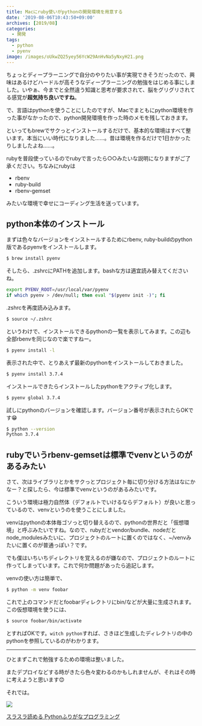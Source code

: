```yaml
---
title: Macにruby使いがpythonの開発環境を用意する
date: '2019-08-06T10:43:50+09:00'
archives: [2019/08]
categories:
  - 開発
tags:
  - python
  - pyenv
image: /images/oUkwZQ25yey56YcW29AnHvNa5yNxyH21.png
---
```

ちょっとディープラーニングで自分のやりたい事が実現できそうだったので、興味はあるけどハードルが高そうなディープラーニングの勉強をはじめる事にしました。いやぁ、今までと全然違う知識と思考が要求されて、脳をグリグリされてる感覚が**超気持ち良いですね**。

で、言語はpythonを使うことにしたのですが、Macでまともにpython環境を作った事がなかったので、python開発環境を作った時のメモを残しておきます。

<!--more-->

といってもbrewでサクっとインストールするだけで、基本的な環境はすべて整います。本当にいい時代になりました……。昔は環境を作るだけで1日かかったりしましたよね……。

rubyを普段使っているのでrubyで言ったら○○みたいな説明になりますがご了承ください。ちなみにrubyは

- rbenv
- ruby-build
- rbenv-gemset

みたいな環境で幸せにコーディング生活を送っています。

## python本体のインストール

まずは色々なバージョンをインストールするためにrbenv, ruby-buildのpython版であるpyenvをインストールします。

```sh
$ brew install pyenv
```

そしたら、.zshrcにPATHを追加します。bashな方は適宜読み替えてくださいね。

```bash
export PYENV_ROOT=/usr/local/var/pyenv
if which pyenv > /dev/null; then eval "$(pyenv init -)"; fi
```

.zshrcを再度読み込みます。

```sh
$ source ~/.zshrc
```

というわけで、インストールできるpythonの一覧を表示してみます。この辺も全部rbenvを同じなので楽ですねー。

```sh
$ pyenv install -l
```

表示された中で、とりあえず最新のpythonをインストールしておきました。

```sh
$ pyenv install 3.7.4
```

インストールできたらインストールしたpythonをアクティブ化します。

```sh
$ pyenv global 3.7.4
```

試しにpythonのバージョンを確認します。バージョン番号が表示されたらOKです😁

```sh
$ python --version
Python 3.7.4
```

## rubyでいうrbenv-gemsetは標準でvenvというのがあるみたい

さて、次はライブラリとかをサクっとプロジェクト毎に切り分ける方法はなにかなー？と探したら、今は標準でvenvというのがあるみたいです。

こういう環境は極力自然体（デフォルトでいけるならデフォルト）が良いと思っているので、venvというのを使うことにしました。

venvはpythonの本体毎ゴソっと切り替えるので、pythonの世界だと「仮想環境」と呼ぶみたいですね。なので、rubyだとvendor/bundle、nodeだとnode_modulesみたいに、プロジェクトのルートに置くのではなく、~/venvみたいに置くのが普通っぽい？です。

でも僕はいちいちディレクトリを覚えるのが嫌なので、プロジェクトのルートに作ってしまっています。これで何か問題があったら追記します。

venvの使い方は簡単で、

```sh
$ python -m venv foobar
```

これで上のコマンドだとfoobarディレクトリにbin/などが大量に生成されます。この仮想環境を使うには、

```sh
$ source foobar/bin/activate
```

とすればOKです。`witch python`すれば、さきほど生成したディレクトリの中のpythonを参照しているのがわかります。

---

ひとまずこれで勉強するための環境は整いました。

またデプロイなどする時がきたら色々変わるのかもしれませんが、それはその時に考えようと思います😊

それでは。

<div class="amazfy">
<a href="https://www.amazon.co.jp/dp/B07DR9WNKJ?tag=t4traw-22">
<img src="https://ws-fe.amazon-adsystem.com/widgets/q?_encoding=UTF8&ASIN=B07DR9WNKJ&Format=_SL250_&ID=AsinImage&MarketPlace=JP&ServiceVersion=20070822&WS=1&tag=t4traw-22&language=ja_JP">
<p>スラスラ読める Pythonふりがなプログラミング</p>
</a>
</div>
